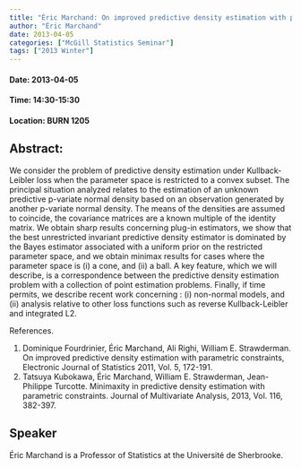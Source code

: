 ```yaml
---
title: "Éric Marchand: On improved predictive density estimation with parametric constraints"
author: "Éric Marchand"
date: 2013-04-05
categories: ["McGill Statistics Seminar"]
tags: ["2013 Winter"]
---
```


#### Date: 2013-04-05
#### Time: 14:30-15:30
#### Location: BURN 1205

## Abstract:


We consider the problem of predictive density estimation under Kullback-Leibler loss when the parameter space is restricted to a convex subset.   The principal situation analyzed relates to the estimation of an unknown predictive p-variate normal density based on an observation generated by another p-variate normal density.  The means of the densities are assumed to coincide, the covariance matrices are a known multiple of the identity matrix.   We obtain sharp results concerning plug-in estimators, we show that the best unrestricted invariant predictive density estimator is dominated by the Bayes estimator associated with a uniform prior on the restricted parameter space, and we obtain minimax results for cases where the parameter space is (i) a cone, and (ii) a ball.  A key feature, which we will describe, is a correspondence between the predictive density estimation problem with a collection of point estimation problems. Finally, if time permits, we describe recent work concerning : (i) non-normal models, and (ii) analysis relative to other loss functions such as reverse Kullback-Leibler and integrated L2.

References.

1)    Dominique Fourdrinier, Éric Marchand, Ali Righi, William E. Strawderman. On improved predictive density estimation with parametric constraints,  Electronic Journal of Statistics 2011, Vol. 5, 172-191.
2)    Tatsuya Kubokawa, Éric Marchand, William E. Strawderman, Jean-Philippe Turcotte. Minimaxity in predictive density estimation with parametric constraints.  Journal of Multivariate Analysis, 2013, Vol. 116, 382-397.


## Speaker

	
Éric Marchand is a Professor of Statistics at the Université de Sherbrooke.
